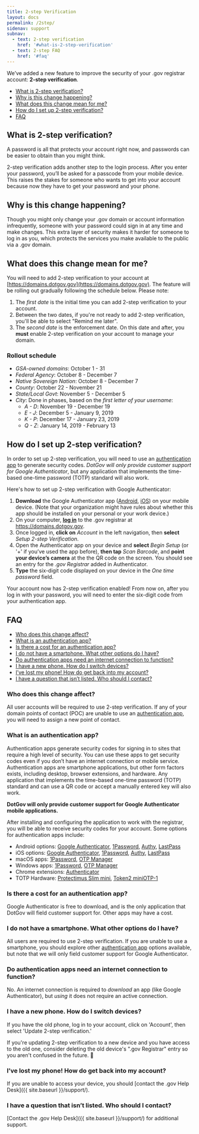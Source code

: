 ```yaml
---
title: 2-step Verification
layout: docs
permalink: /2step/
sidenav: support
subnav:
  - text: 2-step verification
    href: '#what-is-2-step-verification'
  - text: 2-step FAQ
    href: '#faq'
---
```


We’ve added a new feature to improve the security of your .gov registrar account: **2-step verification**.

* [What is 2-step verification?](#what-is-2-step-verification)
* [Why is this change happening?](#why-is-this-change-happening)
* [What does this change mean for me?](#what-does-this-change-mean-for-me)
* [How do I set up 2-step verification?](#how-do-i-set-up-2-step-verification)
* [FAQ](#faq)

## What is 2-step verification?
A password is all that protects your account right now, and passwords can be easier to obtain than you might think.

2-step verification adds another step to the login process. After you enter your password, you’ll be asked for a passcode from your mobile device. This raises the stakes for someone who wants to get into your account because now they have to get your password and your phone.

## Why is this change happening?
Though you might only change your .gov domain or account information infrequently, someone with your password could sign in at any time and make changes. This extra layer of security makes it harder for someone to log in as you, which protects the services you make available to the public via a .gov domain.

## What does this change mean for me?
You will need to add 2-step verification to your account at [https://domains.dotgov.gov](https://domains.dotgov.gov). The feature will be rolling out gradually following the schedule below. Please note:

1. The *first date* is the initial time you can add 2-step verification to your account.
2. Between the two dates, if you're not ready to add 2-step verification, you'll be able to select "Remind me later".
3. The *second date* is the enforcement date. On this date and after, you **must** enable 2-step verification on your account to manage your domain.

### Rollout schedule

* _GSA-owned domains_: October 1 - 31
* _Federal Agency_: October 8 - December 7
* _Native Sovereign Nation_: October 8 -  December 7
* _County_: October 22 - November 21
* _State/Local Govt_: November 5 - December 5
* _City_: Done in phases, based on the *first letter of your username*:
  * *A - D*: November 19 - December 19
  * *E - J*: December 5 - January 9, 2019
  * *K - P*: December 17 - January 23, 2019
  * *Q - Z*: January 14, 2019 - February 13

## How do I set up 2-step verification?

In order to set up 2-step verification, you will need to use an [authentication app](#what-is-an-authentication-app) to generate security codes. *DotGov will only provide customer support for Google Authenticator*, but any application that implements the time-based one-time password (TOTP) standard will also work.

Here's how to set up 2-step verification with Google Authenticator:

1. **Download** the Google Authenticator app ([Android](https://play.google.com/store/apps/details?id=com.google.android.apps.authenticator2), [iOS](https://itunes.apple.com/us/app/google-authenticator/id388497605)) on your mobile device. (Note that your organization might have rules about whether this app should be installed on your personal or your work device.)
2. On your computer, **[log in](https://domains.dotgov.gov)** to the .gov registrar at https://domains.dotgov.gov.
3. Once logged in, **click on** *Account* in the left navigation, then **select** *Setup 2-step Verification*.
4. Open the Authenticator app on your device and **select** *Begin Setup* (or '+' if you’ve used the app before), **then tap** *Scan Barcode*, and **point your device’s camera** at the the QR code on the screen. You should see an entry for the *.gov Registrar* added in Authenticator.
6. **Type** the six-digit code displayed on your device in the *One time password* field.

Your account now has 2-step verification enabled! From now on, after you log in with your password, you will need to enter the six-digit code from your authentication app.

## FAQ

* [Who does this change affect?](#who-does-this-change-affect)
* [What is an authentication app?](#what-is-an-authentication-app)
* [Is there a cost for an authentication app?](#is-there-a-cost-for-an-authentication-app)
* [I do not have a smartphone. What other options do I have?](#i-do-not-have-a-smartphone-what-other-options-do-i-have)
* [Do authentication apps need an internet connection to function?](#do-authentication-apps-need-an-internet-connection-to-function)
* [I have a new phone. How do I switch devices?](#i-have-a-new-phone-how-do-i-switch-devices)
* [I’ve lost my phone! How do get back into my account?](#ive-lost-my-phone-how-do-get-back-into-my-account)
* [I have a question that isn’t listed. Who should I contact?](#i-have-a-question-that-isnt-listed-who-should-i-contact)

### Who does this change affect?

All user accounts will be required to use 2-step verification. If any of your domain points of contact (POC) are unable to use an [authentication app](#what-is-an-authentication-app), you will need to assign a new point of contact.

### What is an authentication app?

Authentication apps generate security codes for signing in to sites that require a high level of security. You can use these apps to get security codes even if you don’t have an internet connection or mobile service. Authentication apps are smartphone applications, but other form factors exists, including desktop, browser extensions, and hardware. Any application that implements the time-based one-time password (TOTP) standard and can use a QR code or accept a manually entered key will also work.

**DotGov will only provide customer support for Google Authenticator mobile applications.**

After installing and configuring the application to work with the registrar, you will be able to receive security codes for your account. Some options for authentication apps include:

* Android options: [Google Authenticator](https://play.google.com/store/apps/details?id=com.google.android.apps.authenticator2&hl=en), [1Password](https://1password.com/), [Authy](https://authy.com/), [LastPass](https://lastpass.com/)
* iOS options: [Google Authenticator](https://itunes.apple.com/us/app/google-authenticator/id388497605), [1Password](https://1password.com/), [Authy](https://authy.com/), [LastPass](https://lastpass.com/)
* macOS apps: [1Password](https://1password.com/), [OTP Manager](https://itunes.apple.com/us/app/otp-manager/id928941247)
* Windows apps: [1Password](https://1password.com/), [OTP Manager](https://www.microsoft.com/en-us/p/otp-manager/9nblggh6hngn?SilentAuth=1)
* Chrome extensions: [Authenticator](https://chrome.google.com/webstore/detail/authenticator/bhghoamapcdpbohphigoooaddinpkbai?hl=en)
* TOTP Hardware: [Protectimus Slim mini](https://www.protectimus.com/protectimus-slim-mini), [Token2 miniOTP-1](https://www.token2.com/shop/?c=2)

### Is there a cost for an authentication app?

Google Authenticator is free to download, and is the only application that DotGov will field customer support for. Other apps may have a cost.

### I do not have a smartphone. What other options do I have?

All users are required to use 2-step verification. If you are unable to use a smartphone, you should explore other [authentication app](#what-is-an-authentication-app) options available, but note that we will only field customer support for Google Authenticator.

### Do authentication apps need an internet connection to function?

No. An internet connection is required to *download* an app (like Google Authenticator), but *using* it does not require an active connection.

### I have a new phone. How do I switch devices?

If you have the old phone, log in to your account, click on 'Account', then select 'Update 2-step verification.'

If you're updating 2-step verification to a new device and you have access to the old one, consider deleting the old device's ".gov Registrar" entry so you aren't confused in the future.

### I’ve lost my phone! How do get back into my account?

If you are unable to access your device, you should [contact the .gov Help Desk]({{ site.baseurl }}/support/).

### I have a question that isn’t listed. Who should I contact?

[Contact the .gov Help Desk]({{ site.baseurl }}/support/) for additional support.
